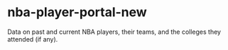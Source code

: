 # nba-player-portal-new
Data on past and current NBA players, their teams, and the colleges they attended (if any).
